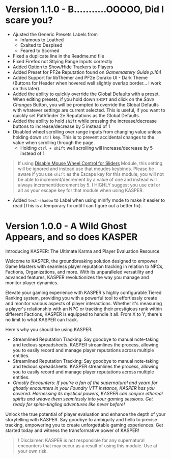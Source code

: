 # Version 1.1.0 - B...........OOOOO, Did I scare you?
- Ajusted the Generic Presets Labels from
  - Infamous to Loathed
  - Exalted to Despised
  - Feared to Scorned
- Fixed a duplicate line in the Readme.md file
- Fixed Firefox not Stlying Range Inputs correctly
- Added Option to Show/Hide Trackers to Players
- Added Preset for PF2e Reputation found on *Gamemastery Guide p.164*
- Added Support for libThemer and PF2e Dorako UI - Dark Theme (Buttons for Header when hovered well slightly overlap border... I work on this later).
- Added the ability to quickly override the Global Defaults with a preset. When editing presets, if you hold down `SHIFT` and click on the *Save Changes* Button, you will be prompted to override the Global Defaults with whatever settings are current selected. This is useful, if you want to quickly set Pathfinder 2e Reputations as the Global Defaults.
- Added the ability to hold `shift` while pressing the increase/decrease buttons to increase/decrease by 5 instead of 1
- Disabled wheel scrolling over range inputs from changing value unless holding down `ctrl` key. This is to prevent accidental changes to the value when scrolling through the page.
  - Holding `ctrl + shift` well scrolling will increase/decrease by 5 instead of 1
> If using [Disable Mouse Wheel Control for Sliders](https://foundryvtt.com/packages/disable-mouse-wheel-sliders) Module, this setting will be ignored and instead use that moudes keybinds. Please be aware if you use `shift` as the Escape key for this module, you will not be able to increment/decrement by a value of one and instead will always increment/decrement by 5. I HIGHLY suggest you use ctrl or alt as your escape key for that module when using KASPER.
- Added `text-shadow` to Label when using minify mode to make it easier to read (This is a temporary fix until I can figure out a better fix).

# Version 1.0.0 - A Wild Ghost Appears, and so does KASPER
Introducing KASPER: The Ultimate Karma and Player Evaluation Resource

Welcome to KASPER, the groundbreaking solution designed to empower Game Masters with seamless player reputation tracking in relation to NPCs, Factions, Organizations, and more. With its unparalleled versatility and advanced features, KASPER revolutionizes the way you manage and monitor player dynamics.

Elevate your gaming experience with KASPER's highly configurable Tiered Ranking system, providing you with a powerful tool to effortlessly create and monitor various aspects of player interactions. Whether it's measuring a player's relationship with an NPC or tracking their prestigious rank within different Factions, KASPER is equipped to handle it all. From X to Y, there's no limit to what KASPER can track.

Here's why you should be using KASPER:
* Streamlined Reputation Tracking: Say goodbye to manual note-taking and tedious spreadsheets. KASPER streamlines the process, allowing you to easily record and manage player reputations across multiple entities.
* Streamlined Reputation Tracking: Say goodbye to manual note-taking and tedious spreadsheets. KASPER streamlines the process, allowing you to easily record and manage player reputations across multiple entities.
* *Ghostly Encounters: If you're a fan of the supernatural and yearn for ghostly encounters in your Foundry VTT instance, KASPER has you covered. Harnessing its mystical powers, KASPER can conjure ethereal spirits and weave them seamlessly into your gaming sessions. Get ready for spine-tingling adventures like never before!*

Unlock the true potential of player evaluation and enhance the depth of your storytelling with KASPER. Say goodbye to ambiguity and hello to precise tracking, empowering you to create unforgettable gaming experiences. Get started today and witness the transformative power of KASPER!

> ! Disclaimer: KASPER is not responsible for any supernatural encounters that may occur as a result of using this module. Use at your own risk.